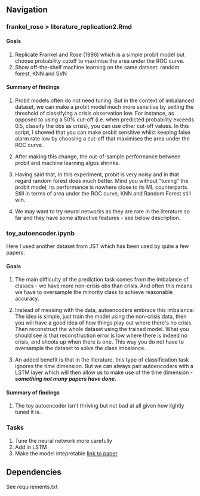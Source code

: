 ## Navigation

### frankel_rose > literature_replication2.Rmd

#### Goals
1. Replicate Frankel and Rose (1996) which is a simple probit model but choose probability cutoff to maximise the area under the ROC curve.
2. Show off-the-shelf machine learning on the same dataset: random forest, KNN and SVN

#### Summary of findings

1. Probit models often do not need tuning. But in the context of imbalanced dataset, we can make a probit model much more sensitive by setting the threshold of classifying a crisis observation low. For instance, as opposed to using a 50% cut-off (i.e. when predicted probability exceeds 0.5, classify the obs as crisis), you can use other cut-off values. In this script, I showed that you can make probit sensitive whilst keeping false alarm rate low by choosing a cut-off that maximises the area under the ROC curve.

2. After making this change, the out-of-sample performance between probit and machine learning algos shrinks.

3. Having said that, in this experiment, probit is very noisy and in that regard random forest does much better. Mind you without “tuning” the probit model, its performance is nowhere close to its ML counterparts. Still in terms of area under the ROC curve, KNN and Random Forest still win.

3. We may want to try neural networks as they are rare in the literature so far and they have some attractive features - see below description.

### toy_autoencoder.ipynb

Here I used another dataset from JST which has been used by quite a few papers.

#### Goals

1. The main difficulty of the prediction task comes from the imbalance of classes - we have more non-crisis obs than crisis. And often this means we have to oversample the minority class to achieve reasonable accuracy.

2. Instead of messing with the data, autoencoders embrace this imbalance: The idea is simple, just train the model using the non-crisis data, then you will have a good idea of how things play out where there's no crisis. Then reconstruct the whole dataset using the trained model. What you should see is that reconstruction error is low where there is indeed no crisis, and shoots up when there is one. This way you do not have to oversample the dataset to solve the class imbalance.

3. An added benefit is that in the literature, this type of classification task ignores the time dimension. But we can always pair autoencoders with a LSTM layer which will then allow us to make use of the time dimension - ***something not many papers have done.***

#### Summary of findings

1. The toy autoencoder isn't thriving but not bad at all given how lightly tuned it is.

### Tasks

1. Tune the neural network more carefully
2. Add in LSTM
3. Make the model intepretable [link to paper](https://papers.nips.cc/paper/7062-a-unified-approach-to-interpreting-model-predictions.pdf)

## Dependencies
See requirements.txt
